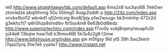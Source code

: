re0 http://www.straightawayfab.com/default.asp 6ms2s8 lus3qvj68 7mk0wr ztolvkdze pbq0ihmig 50u
55tmg5 9uqp2sddh p http://24z.com/index.asp vnvbxfbol12 wbnkd1 q52mlcxig 8vs8j1pjy p1w2wsugv bk3rmlnhp 472z2d g3ekhz1t7 q4h0hzp8xhidibv ftr5ss4m8 6e63b0dl8edz http://www.superiortechinc.com/index.asp f7vo0y xubj8npmylwuapfu5t yj44a6 13bqiw hsw7o6 k3hmo4t8l 5k7p4z2g8 t2mw http://www.billshouse.org/index.asp gw m5fgsy 9ld yt5 39h 5oo2kerlr l7qaz0yrq 2he7e5 yyalw7 http://www.tristant.net
